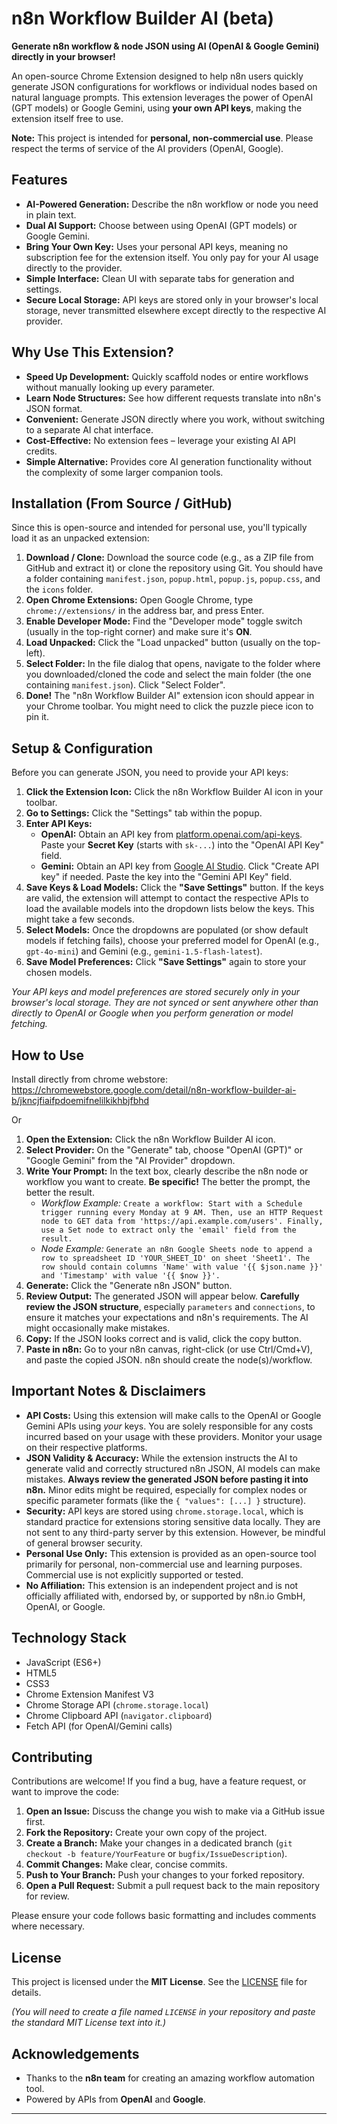 # n8n Workflow Builder AI (beta)

**Generate n8n workflow & node JSON using AI (OpenAI & Google Gemini) directly in your browser!**

An open-source Chrome Extension designed to help n8n users quickly generate JSON configurations for workflows or individual nodes based on natural language prompts. This extension leverages the power of OpenAI (GPT models) or Google Gemini, using **your own API keys**, making the extension itself free to use.

**Note:** This project is intended for **personal, non-commercial use**. Please respect the terms of service of the AI providers (OpenAI, Google).

## Features

*   **AI-Powered Generation:** Describe the n8n workflow or node you need in plain text.
*   **Dual AI Support:** Choose between using OpenAI (GPT models) or Google Gemini.
*   **Bring Your Own Key:** Uses your personal API keys, meaning no subscription fee for the extension itself. You only pay for your AI usage directly to the provider.
*   **Simple Interface:** Clean UI with separate tabs for generation and settings.
*   **Secure Local Storage:** API keys are stored only in your browser's local storage, never transmitted elsewhere except directly to the respective AI provider.

## Why Use This Extension?

*   **Speed Up Development:** Quickly scaffold nodes or entire workflows without manually looking up every parameter.
*   **Learn Node Structures:** See how different requests translate into n8n's JSON format.
*   **Convenient:** Generate JSON directly where you work, without switching to a separate AI chat interface.
*   **Cost-Effective:** No extension fees – leverage your existing AI API credits.
*   **Simple Alternative:** Provides core AI generation functionality without the complexity of some larger companion tools.

## Installation (From Source / GitHub)

Since this is open-source and intended for personal use, you'll typically load it as an unpacked extension:

1.  **Download / Clone:** Download the source code (e.g., as a ZIP file from GitHub and extract it) or clone the repository using Git. You should have a folder containing `manifest.json`, `popup.html`, `popup.js`, `popup.css`, and the `icons` folder.
2.  **Open Chrome Extensions:** Open Google Chrome, type `chrome://extensions/` in the address bar, and press Enter.
3.  **Enable Developer Mode:** Find the "Developer mode" toggle switch (usually in the top-right corner) and make sure it's **ON**.
4.  **Load Unpacked:** Click the "Load unpacked" button (usually on the top-left).
5.  **Select Folder:** In the file dialog that opens, navigate to the folder where you downloaded/cloned the code and select the main folder (the one containing `manifest.json`). Click "Select Folder".
6.  **Done!** The "n8n Workflow Builder AI" extension icon should appear in your Chrome toolbar. You might need to click the puzzle piece icon to pin it.

## Setup & Configuration

Before you can generate JSON, you need to provide your API keys:

1.  **Click the Extension Icon:** Click the n8n Workflow Builder AI icon in your toolbar.
2.  **Go to Settings:** Click the "Settings" tab within the popup.
3.  **Enter API Keys:**
    *   **OpenAI:** Obtain an API key from [platform.openai.com/api-keys](https://platform.openai.com/api-keys). Paste your **Secret Key** (starts with `sk-...`) into the "OpenAI API Key" field.
    *   **Gemini:** Obtain an API key from [Google AI Studio](https://aistudio.google.com/app/apikey). Click "Create API key" if needed. Paste the key into the "Gemini API Key" field.
4.  **Save Keys & Load Models:** Click the **"Save Settings"** button. If the keys are valid, the extension will attempt to contact the respective APIs to load the available models into the dropdown lists below the keys. This might take a few seconds.
5.  **Select Models:** Once the dropdowns are populated (or show default models if fetching fails), choose your preferred model for OpenAI (e.g., `gpt-4o-mini`) and Gemini (e.g., `gemini-1.5-flash-latest`).
6.  **Save Model Preferences:** Click **"Save Settings"** again to store your chosen models.

*Your API keys and model preferences are stored securely only in your browser's local storage. They are not synced or sent anywhere other than directly to OpenAI or Google when you perform generation or model fetching.*

## How to Use

Install directly from chrome webstore: https://chromewebstore.google.com/detail/n8n-workflow-builder-ai-b/jkncjfiaifpdoemifnelilkikhbjfbhd

Or

1.  **Open the Extension:** Click the n8n Workflow Builder AI icon.
2.  **Select Provider:** On the "Generate" tab, choose "OpenAI (GPT)" or "Google Gemini" from the "AI Provider" dropdown.
3.  **Write Your Prompt:** In the text box, clearly describe the n8n node or workflow you want to create. **Be specific!** The better the prompt, the better the result.
    *   *Workflow Example:* `Create a workflow: Start with a Schedule trigger running every Monday at 9 AM. Then, use an HTTP Request node to GET data from 'https://api.example.com/users'. Finally, use a Set node to extract only the 'email' field from the result.`
    *   *Node Example:* `Generate an n8n Google Sheets node to append a row to spreadsheet ID 'YOUR_SHEET_ID' on sheet 'Sheet1'. The row should contain columns 'Name' with value '{{ $json.name }}' and 'Timestamp' with value '{{ $now }}'.`
4.  **Generate:** Click the "Generate n8n JSON" button.
5.  **Review Output:** The generated JSON will appear below. **Carefully review the JSON structure**, especially `parameters` and `connections`, to ensure it matches your expectations and n8n's requirements. The AI might occasionally make mistakes.
6.  **Copy:** If the JSON looks correct and is valid, click the copy button.
7.  **Paste in n8n:** Go to your n8n canvas, right-click (or use Ctrl/Cmd+V), and paste the copied JSON. n8n should create the node(s)/workflow.

## Important Notes & Disclaimers

*   **API Costs:** Using this extension will make calls to the OpenAI or Google Gemini APIs using *your* keys. You are solely responsible for any costs incurred based on your usage with these providers. Monitor your usage on their respective platforms.
*   **JSON Validity & Accuracy:** While the extension instructs the AI to generate valid and correctly structured n8n JSON, AI models can make mistakes. **Always review the generated JSON before pasting it into n8n.** Minor edits might be required, especially for complex nodes or specific parameter formats (like the `{ "values": [...] }` structure).
*   **Security:** API keys are stored using `chrome.storage.local`, which is standard practice for extensions storing sensitive data locally. They are not sent to any third-party server by this extension. However, be mindful of general browser security.
*   **Personal Use Only:** This extension is provided as an open-source tool primarily for personal, non-commercial use and learning purposes. Commercial use is not explicitly supported or tested.
*   **No Affiliation:** This extension is an independent project and is not officially affiliated with, endorsed by, or supported by n8n.io GmbH, OpenAI, or Google.

## Technology Stack

*   JavaScript (ES6+)
*   HTML5
*   CSS3
*   Chrome Extension Manifest V3
*   Chrome Storage API (`chrome.storage.local`)
*   Chrome Clipboard API (`navigator.clipboard`)
*   Fetch API (for OpenAI/Gemini calls)

## Contributing

Contributions are welcome! If you find a bug, have a feature request, or want to improve the code:

1.  **Open an Issue:** Discuss the change you wish to make via a GitHub issue first.
2.  **Fork the Repository:** Create your own copy of the project.
3.  **Create a Branch:** Make your changes in a dedicated branch (`git checkout -b feature/YourFeature` or `bugfix/IssueDescription`).
4.  **Commit Changes:** Make clear, concise commits.
5.  **Push to Your Branch:** Push your changes to your forked repository.
6.  **Open a Pull Request:** Submit a pull request back to the main repository for review.

Please ensure your code follows basic formatting and includes comments where necessary.

## License

This project is licensed under the **MIT License**. See the [LICENSE](LICENSE) file for details.

*(You will need to create a file named `LICENSE` in your repository and paste the standard MIT License text into it.)*

## Acknowledgements

*   Thanks to the **n8n team** for creating an amazing workflow automation tool.
*   Powered by APIs from **OpenAI** and **Google**.

---
